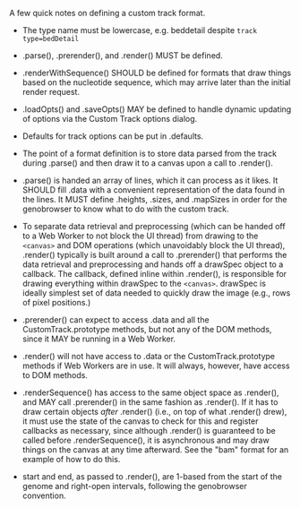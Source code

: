 A few quick notes on defining a custom track format.

+ The type name must be lowercase, e.g. beddetail despite `track type=bedDetail`

+ .parse(), .prerender(), and .render() MUST be defined.

+ .renderWithSequence() SHOULD be defined for formats that draw things based on the nucleotide sequence, which may arrive
    later than the initial render request.

+ .loadOpts() and .saveOpts() MAY be defined to handle dynamic updating of options via the Custom Track options dialog.

+ Defaults for track options can be put in .defaults.

+ The point of a format definition is to store data parsed from the track during .parse() and then draw it to a canvas
    upon a call to .render().

+ .parse() is handed an array of lines, which it can process as it likes.  It SHOULD fill .data with a convenient
    representation of the data found in the lines.  It MUST define .heights, .sizes, and .mapSizes in order for the 
    genobrowser to know what to do with the custom track.

+ To separate data retrieval and preprocessing (which can be handed off to a Web Worker to not block the UI thread)
    from drawing to the `<canvas>` and DOM operations (which unavoidably block the UI thread), .render() typically is built around
    a call to .prerender() that performs the data retrieval and preprocessing and hands off a drawSpec object to a callback.
    The callback, defined inline within .render(), is responsible for drawing everything within drawSpec to the `<canvas>`.
    drawSpec is ideally simplest set of data needed to quickly draw the image (e.g., rows of pixel positions.)

+ .prerender() can expect to access .data and all the CustomTrack.prototype methods, but not any of the DOM methods,
    since it MAY be running in a Web Worker.

+ .render() will not have access to .data or the CustomTrack.prototype methods if Web Workers are in use.
    It will always, however, have access to DOM methods.

+ .renderSequence() has access to the same object space as .render(), and MAY call .prerender() in the same fashion as
    .render(). If it has to draw certain objects *after* .render() (i.e., on top of what .render() drew), it must use the state
    of the canvas to check for this and register callbacks as necessary, since although .render() is guaranteed to be called
    before .renderSequence(), it is asynchronous and may draw things on the canvas at any time afterward. See the "bam"
    format for an example of how to do this.

+ start and end, as passed to .render(), are 1-based from the start of the genome and right-open intervals, following the 
    genobrowser convention.